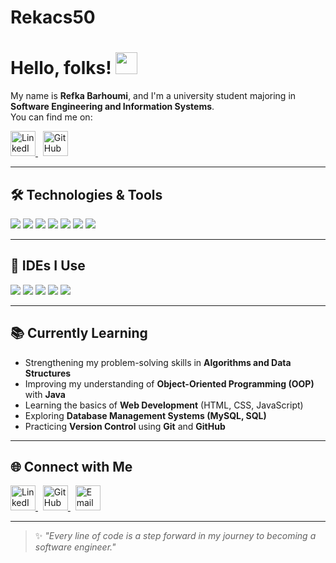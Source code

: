 # Rekacs50
 # Hello, folks! <img src="https://raw.githubusercontent.com/MartinHeinz/MartinHeinz/master/wave.gif" width="35px" height="35px" />

My name is **Refka Barhoumi**, and I'm a university student majoring in **Software Engineering and Information Systems**.  
You can find me on:

<p align="left">
  <a href="https://www.linkedin.com/in/barhoumi-refka-85b8ba387/" target="_blank">
    <img src="https://cdn-icons-png.flaticon.com/512/174/174857.png" alt="LinkedIn" width="40" height="40"/>
  </a>
  &nbsp;
  <a href="https://github.com/refkabrahimi" target="_blank">
    <img src="https://cdn-icons-png.flaticon.com/512/25/25231.png" alt="GitHub" width="40" height="40"/>
  </a>
</p>

---

## 🛠️ Technologies & Tools

![](https://img.shields.io/badge/Language-Python-informational?style=flat&logo=python&logoColor=white&color=blue)
![](https://img.shields.io/badge/Language-Scratch-informational?style=flat&logo=scratch&logoColor=white&color=orange)
![](https://img.shields.io/badge/Language-Java-informational?style=flat&logo=java&logoColor=white&color=red)
![](https://img.shields.io/badge/Language-C-informational?style=flat&logo=c&logoColor=white&color=blue)
![](https://img.shields.io/badge/Language-JavaScript-informational?style=flat&logo=javascript&logoColor=black&color=yellow)
![](https://img.shields.io/badge/Tools-Git-informational?style=flat&logo=git&logoColor=white&color=orange)
![](https://img.shields.io/badge/Platform-GitHub-informational?style=flat&logo=github&logoColor=white&color=black)

---

## 🧰 IDEs I Use

![](https://img.shields.io/badge/IDE-IntelliJ%20IDEA-informational?style=flat&logo=intellij-idea&logoColor=white&color=blueviolet)
![](https://img.shields.io/badge/IDE-VS%20Code-informational?style=flat&logo=visual-studio-code&logoColor=white&color=0078d7)
![](https://img.shields.io/badge/IDE-Eclipse-informational?style=flat&logo=eclipse&logoColor=white&color=purple)
![](https://img.shields.io/badge/IDE-Code::Blocks-informational?style=flat&logo=codeblocks&logoColor=white&color=darkgreen)
![](https://img.shields.io/badge/IDE-Scratch-informational?style=flat&logo=scratch&logoColor=white&color=orange)

---

## 📚 Currently Learning

- Strengthening my problem-solving skills in **Algorithms and Data Structures**
- Improving my understanding of **Object-Oriented Programming (OOP)** with **Java**
- Learning the basics of **Web Development** (HTML, CSS, JavaScript)
- Exploring **Database Management Systems (MySQL, SQL)**
- Practicing **Version Control** using **Git** and **GitHub**

---

## 🌐 Connect with Me

<p align="left">
  <a href="https://www.linkedin.com/in/barhoumi-refka-85b8ba387/" target="_blank">
    <img src="https://cdn-icons-png.flaticon.com/512/174/174857.png" alt="LinkedIn" width="40" height="40"/>
  </a>
  &nbsp;
  <a href="https://github.com/refkabrahimi" target="_blank">
    <img src="https://cdn-icons-png.flaticon.com/512/25/25231.png" alt="GitHub" width="40" height="40"/>
  </a>
  &nbsp;
  <a href="mailto:your.email@example.com" target="_blank">
    <img src="https://cdn-icons-png.flaticon.com/512/732/732200.png" alt="Email" width="40" height="40"/>
  </a>
</p>

---

> ✨ *"Every line of code is a step forward in my journey to becoming a software engineer."*
